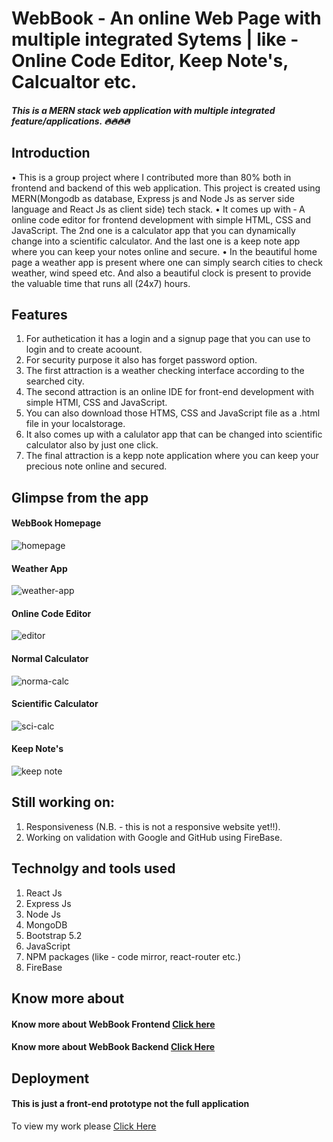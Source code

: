 # WebBook - An online Web Page with multiple integrated Sytems | like - Online Code Editor, Keep Note's, Calcualtor etc.
#####  This is a MERN stack web application with multiple integrated feature/applications. 🔥🔥🔥🔥

## Introduction
• This is a group project where I contributed more than 80% both in frontend and backend of this web application. This project is created using
MERN(Mongodb as database, Express js and Node Js as server side language and React Js as client side) tech stack.
• It comes up with ‑ A online code editor for frontend development with simple HTML, CSS and JavaScript. The 2nd one is a calculator app that
you can dynamically change into a scientific calculator. And the last one is a keep note app where you can keep your notes online and secure.
• In the beautiful home page a weather app is present where one can simply search cities to check weather, wind speed etc. And also a beautiful
clock is present to provide the valuable time that runs all (24x7) hours.

## Features
1. For authetication it has a login and a signup page that you can use to login and to create acoount.
2. For security purpose it also has forget password option.
3. The first attraction is a weather checking interface according to the searched city.
4. The second attraction is an online IDE for front-end development with simple HTMl, CSS and JavaScript.
5. You can also download those HTMS, CSS and JavaScript file as a .html file in your localstorage.
6. It also comes up with a calulator app that can be changed into scientific calculator also by just one click.
7. The final attraction is a kepp note application where you can keep your precious note online and secured.

## Glimpse from the app
#### WebBook Homepage
![homepage](https://github.com/sayan2002-github/WebBook/assets/84588159/5d0be53c-5d2e-43e9-a1b9-50b385c3093c)
#### Weather App
![weather-app](https://github.com/sayan2002-github/WebBook/assets/84588159/36938015-bb99-488a-88a8-1a77b80b1634)
#### Online Code Editor
![editor](https://github.com/sayan2002-github/WebBook/assets/84588159/539772df-ae60-47b7-a3a8-c62cb8a6949f)
#### Normal Calculator
![norma-calc](https://github.com/sayan2002-github/WebBook/assets/84588159/c412c6d1-fc13-4109-8732-0611906966cf)
#### Scientific Calculator
![sci-calc](https://github.com/sayan2002-github/WebBook/assets/84588159/6d97290f-d7f5-454f-a95d-bd3e062931f9)
#### Keep Note's
![keep note](https://github.com/sayan2002-github/WebBook/assets/84588159/2ac28af0-a8f1-4b41-8f2e-5d0646042fbe)

## Still working on:
1. Responsiveness (N.B. - this is not a responsive website yet!!).
2. Working on validation with Google and GitHub using FireBase.

## Technolgy and tools used
1. React Js
2. Express Js
3. Node Js
4. MongoDB
5. Bootstrap 5.2
6. JavaScript
7. NPM packages (like - code mirror, react-router etc.)
8. FireBase


## Know more about
#### Know more about WebBook Frontend [Click here](https://drive.google.com/file/d/1ItCkNodgWE55RxxXp1qB4Pdnwg5MxxpI/view?usp=sharing)
#### Know more about WebBook Backend [Click Here](https://drive.google.com/file/d/1quNojUuV5BxM7io-3q_bfSVAlAiOV467/view?usp=sharing)


## Deployment
#### This is just a front-end prototype not the full application
To view my work please [Click Here](https://shiny-tartufo-922b70.netlify.app/)
